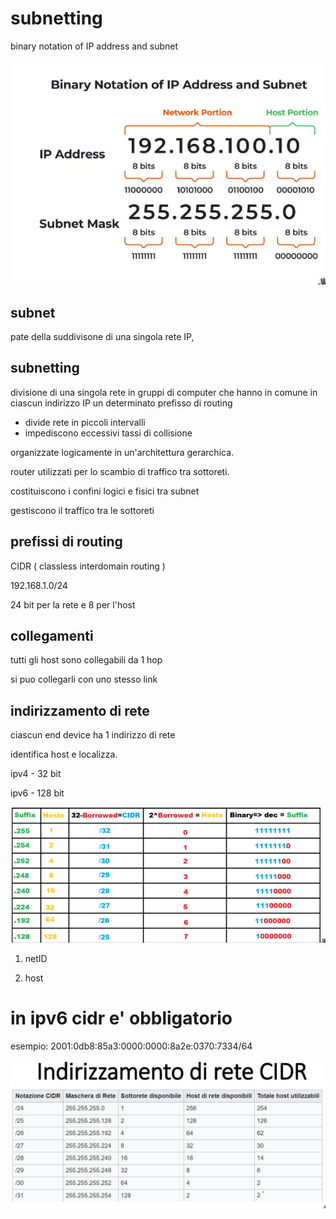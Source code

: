 # subnetting

binary notation of IP address and subnet

![binary notation](img/2023-12-11-09-13-08.png)

## subnet

pate della suddivisone di una singola rete IP,

## subnetting

divisione di una singola rete in gruppi di computer che hanno in comune in
ciascun indirizzo IP un determinato prefisso di routing

- divide rete in piccoli intervalli
- impediscono eccessivi tassi di collisione

organizzate logicamente in un'architettura gerarchica.

router utilizzati per lo scambio di traffico tra sottoreti.

costituiscono i confini logici e fisici tra subnet

gestiscono il traffico tra le sottoreti

## prefissi di routing

CIDR ( classless interdomain routing )

192.168.1.0/24

24 bit per la rete e 8 per l'host

## collegamenti

tutti gli host sono collegabili da 1 hop

si puo collegarli con uno stesso link

## indirizzamento di rete

ciascun end device ha 1 indirizzo di rete

identifica host e localizza.

ipv4 - 32 bit

ipv6 - 128 bit

![](img/2023-12-11-09-30-53.png)

1. netID

2. host

# in ipv6 cidr e' obbligatorio

esempio: 2001:0db8:85a3:0000:0000:8a2e:0370:7334/64

![](img/2023-12-11-09-44-39.png)
